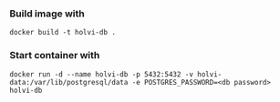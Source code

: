 ### Build image with

`docker build -t holvi-db .`

### Start container with

`docker run -d --name holvi-db -p 5432:5432 -v holvi-data:/var/lib/postgresql/data -e POSTGRES_PASSWORD=<db password> holvi-db`
